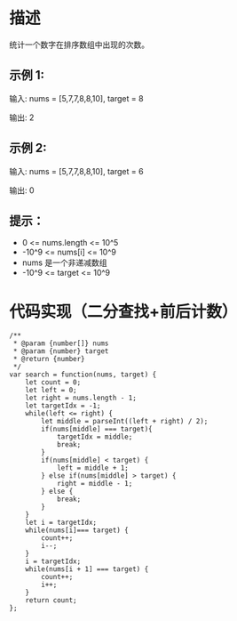 # 描述
统计一个数字在排序数组中出现的次数。
## 示例 1:
输入: nums = [5,7,7,8,8,10], target = 8

输出: 2

## 示例 2:
输入: nums = [5,7,7,8,8,10], target = 6

输出: 0

## 提示：
* 0 <= nums.length <= 10^5
* -10^9 <= nums[i] <= 10^9
* nums 是一个非递减数组
* -10^9 <= target <= 10^9

# 代码实现（二分查找+前后计数）
```
/**
 * @param {number[]} nums
 * @param {number} target
 * @return {number}
 */
var search = function(nums, target) {
    let count = 0;
    let left = 0;
    let right = nums.length - 1;
    let targetIdx = -1;
    while(left <= right) {
        let middle = parseInt((left + right) / 2);
        if(nums[middle] === target){
            targetIdx = middle;
            break;
        }
        if(nums[middle] < target) {
            left = middle + 1;
        } else if(nums[middle] > target) {
            right = middle - 1;
        } else {
            break;
        }
    }
    let i = targetIdx;
    while(nums[i]=== target) {
        count++;
        i--;
    }
    i = targetIdx;
    while(nums[i + 1] === target) {
        count++;
        i++;
    }
    return count;
};
```
